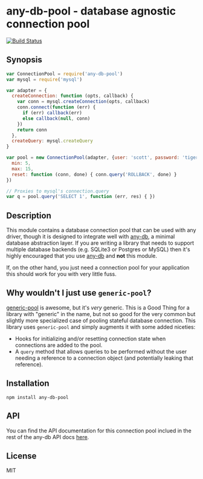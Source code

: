 # any-db-pool - database agnostic connection pool

[![Build Status](https://secure.travis-ci.org/grncdr/node-any-db.png?branch=master)](http://travis-ci.org/grncdr/node-any-db-pool)

## Synopsis

```javascript
var ConnectionPool = require('any-db-pool')
var mysql = require('mysql')

var adapter = {
  createConnection: function (opts, callback) {
    var conn = mysql.createConnection(opts, callback)
    conn.connect(function (err) {
      if (err) callback(err)
      else callback(null, conn)
    })
    return conn
  },
  createQuery: mysql.createQuery
}

var pool = new ConnectionPool(adapter, {user: 'scott', password: 'tiger'}, {
  min: 5,
  max: 15,
  reset: function (conn, done) { conn.query('ROLLBACK', done) }
})

// Proxies to mysql's connection.query
var q = pool.query('SELECT 1', function (err, res) { })
```

## Description

This module contains a database connection pool that can be used with any
driver, though it is designed to integrate well with [any-db][any-db], a
minimal database abstraction layer. If you are writing a library that needs to
support multiple database backends (e.g. SQLite3 or Postgres or MySQL) then it's
highly encouraged that you use [any-db][any-db] and **not** this
module.

If, on the other hand, you just need a connection pool for your application this
should work for you with very little fuss.

[any-db]: http://npm.im/any-db

## Why wouldn't I just use `generic-pool`?

[generic-pool][gpool] is awesome, but it's *very* generic.  This is a Good Thing
for a library with "generic" in the name, but not so good for the very common
but slightly more specialized case of pooling stateful database connection. This
library uses `generic-pool` and simply augments it with some added niceties:

* Hooks for initializing and/or resetting connection state when connections are
	added to the pool.
* A `query` method that allows queries to be performed without the user needing
	a reference to a connection object (and potentially leaking that reference).

[gpool]: http://npm.im/generic-pool

## Installation

`npm install any-db-pool`

## API

You can find the API documentation for this connection pool inclued in the rest of
the any-db API docs
[here](https://github.com/grncdr/node-any-db/blob/master/API.md#connectionpool).

## License

MIT
